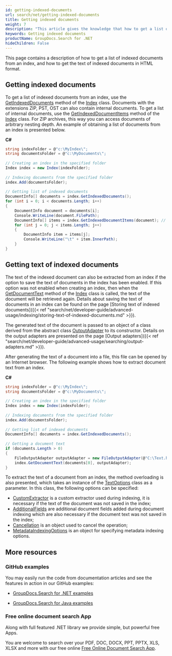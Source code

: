 ```yaml
---
id: getting-indexed-documents
url: search/net/getting-indexed-documents
title: Getting indexed documents
weight: 7
description: "This article gives the knowledge that how to get a list of indexed documents from an index, and how to get the text of indexed documents in HTML format."
keywords: Getting indexed documents
productName: GroupDocs.Search for .NET
hideChildren: False
---
```

This page contains a description of how to get a list of indexed documents from an index, and how to get the text of indexed documents in HTML format.

## Getting indexed documents

To get a list of indexed documents from an index, use the [GetIndexedDocuments](https://apireference.groupdocs.com/net/search/groupdocs.search/index/methods/getindexeddocuments) method of the [Index](https://apireference.groupdocs.com/net/search/groupdocs.search/index) class. Documents with the extensions ZIP, PST, OST can also contain internal documents. To get a list of internal documents, use the [GetIndexedDocumentItems](https://apireference.groupdocs.com/net/search/groupdocs.search/index/methods/getindexeddocumentitems) method of the [Index](https://apireference.groupdocs.com/net/search/groupdocs.search/index) class. For ZIP archives, this way you can access documents of arbitrary nesting depth. An example of obtaining a list of documents from an index is presented below.

**C#**

```csharp
string indexFolder = @"c:\MyIndex\";
string documentsFolder = @"c:\MyDocuments\";
 
// Creating an index in the specified folder
Index index = new Index(indexFolder);
 
// Indexing documents from the specified folder
index.Add(documentsFolder);
 
// Getting list of indexed documents
DocumentInfo[] documents = index.GetIndexedDocuments();
for (int i = 0; i < documents.Length; i++)
{
    DocumentInfo document = documents[i];
    Console.WriteLine(document.FilePath);
    DocumentInfo[] items = index.GetIndexedDocumentItems(document); // Getting list of document items
    for (int j = 0; j < items.Length; j++)
    {
        DocumentInfo item = items[j];
        Console.WriteLine("\t" + item.InnerPath);
    }
}
```

## Getting text of indexed documents

The text of the indexed document can also be extracted from an index if the option to save the text of documents in the index has been enabled. If this option was not enabled when creating an index, then when the [GetDocumentText](https://apireference.groupdocs.com/net/search/groupdocs.search/index/methods/getdocumenttext/index) method of the [Index](https://apireference.groupdocs.com/net/search/groupdocs.search/index) class is called, the text of the document will be retrieved again. Details about saving the text of documents in an index can be found on the page [Storing text of indexed documents]({{< ref "search/net/developer-guide/advanced-usage/indexing/storing-text-of-indexed-documents.md" >}}).

The generated text of the document is passed to an object of a class derived from the abstract class [OutputAdapter](https://apireference.groupdocs.com/net/search/groupdocs.search.common/outputadapter) to its constructor. Details on the output adapters are presented on the page [Output adapters]({{< ref "search/net/developer-guide/advanced-usage/searching/output-adapters.md" >}}).

After generating the text of a document into a file, this file can be opened by an Internet browser. The following example shows how to extract document text from an index.

**C#**

```csharp
string indexFolder = @"c:\MyIndex\";
string documentsFolder = @"c:\MyDocuments\";
 
// Creating an index in the specified folder
Index index = new Index(indexFolder);
 
// Indexing documents from the specified folder
index.Add(documentsFolder);
 
// Getting list of indexed documents
DocumentInfo[] documents = index.GetIndexedDocuments();
 
// Getting a document text
if (documents.Length > 0)
{
    FileOutputAdapter outputAdapter = new FileOutputAdapter(@"C:\Text.html");
    index.GetDocumentText(documents[0], outputAdapter);
}
```

To extract the text of a document from an index, the method overloading is also presented, which takes an instance of the [TextOptions](https://apireference.groupdocs.com/net/search/groupdocs.search.options/textoptions) class as a parameter. In this class, the following options can be specified:

*   [CustomExtractor](https://apireference.groupdocs.com/net/search/groupdocs.search.options/textoptions/properties/customextractor) is a custom extractor used during indexing, it is necessary if the text of the document was not saved in the index;
*   [AdditionalFields](https://apireference.groupdocs.com/net/search/groupdocs.search.options/textoptions/properties/additionalfields) are additional document fields added during document indexing which are also necessary if the document text was not saved in the index;
*   [Cancellation](https://apireference.groupdocs.com/net/search/groupdocs.search.options/textoptions/properties/cancellation) is an object used to cancel the operation;
*   [MetadataIndexingOptions](https://apireference.groupdocs.com/net/search/groupdocs.search.options/textoptions/properties/metadataindexingoptions) is an object for specifying metadata indexing options.

## More resources

### GitHub examples

You may easily run the code from documentation articles and see the features in action in our GitHub examples:

*   [GroupDocs.Search for .NET examples](https://github.com/groupdocs-search/GroupDocs.Search-for-.NET)
    
*   [GroupDocs.Search for Java examples](https://github.com/groupdocs-search/GroupDocs.Search-for-Java)
    

### Free online document search App

Along with full featured .NET library we provide simple, but powerful free Apps.

You are welcome to search over your PDF, DOC, DOCX, PPT, PPTX, XLS, XLSX and more with our free online [Free Online Document Search App](https://products.groupdocs.app/search).
